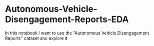 # Autonomous-Vehicle-Disengagement-Reports-EDA
In this notebook I want to use the "Autonomous Vehicle Disengagement Reports" dataset and explore it.
